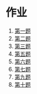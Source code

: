 # 作业
1. <a href=/作业/1.png>第一题</a>
2. <a href=/作业/2.png>第二题</a>
3. <a href=/作业/3.png>第三题</a>
5. <a href=/作业/5.png>第五题</a>
5. <a href=/作业/6.png>第六题</a>
5. <a href=/作业/7.png>第七题</a>
5. <a href=/作业/9.png>第九题</a>
5. <a href=/作业/10.png>第十题</a>
